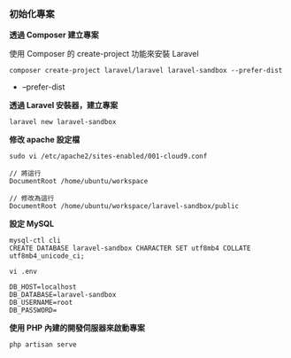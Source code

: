 ### 初始化專案

**透過 Composer 建立專案**

使用 Composer 的 create-project 功能來安裝 Laravel
```
composer create-project laravel/laravel laravel-sandbox --prefer-dist
```

* –prefer-dist
 
 <!-- 此參數意思是下載用於 distribution 的穩定版本，而不是正在開發中的版本，對於應用來說，穩定版本較適當。 -->

<!--shopt -s dotglob-->

**透過 Laravel 安裝器，建立專案**

```
laravel new laravel-sandbox
```

**修改 apache 設定檔**

```
sudo vi /etc/apache2/sites-enabled/001-cloud9.conf
```

```
// 將這行
DocumentRoot /home/ubuntu/workspace

// 修改為這行
DocumentRoot /home/ubuntu/workspace/laravel-sandbox/public
```

**設定 MySQL**

```
mysql-ctl cli
CREATE DATABASE laravel-sandbox CHARACTER SET utf8mb4 COLLATE utf8mb4_unicode_ci;
```

```
vi .env
```

```
DB_HOST=localhost
DB_DATABASE=laravel-sandbox
DB_USERNAME=root
DB_PASSWORD=
```

**使用 PHP 內建的開發伺服器來啟動專案**

```
php artisan serve
```

<!--https://laravel.tw/docs/4.2/quick-->